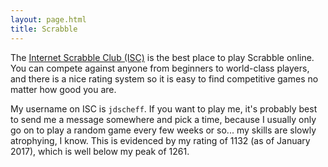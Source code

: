 ```yaml
---
layout: page.html
title: Scrabble
---
```


The <a href="http://www.isc.ro/">Internet Scrabble Club (ISC)</a> is the best place to play Scrabble online. You can compete against anyone from beginners to world-class players, and there is a nice rating system so it is easy to find competitive games no matter how good you are.

My username on ISC is <code>jdscheff</code>. If you want to play me, it's probably best to send me a message somewhere and pick a time, because I usually only go on to play a random game every few weeks or so... my skills are slowly atrophying, I know. This is evidenced by my rating of 1132 (as of January 2017), which is well below my peak of 1261.
